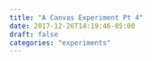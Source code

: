 ```yaml
---
title: "A Canvas Experiment Pt 4"
date: 2017-12-26T14:19:46-05:00
draft: false
categories: "experiments"
---
```

